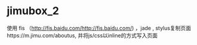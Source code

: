 # jimubox_2

使用 fis （http://fis.baidu.com/<http://fis.baidu.com/>) ，jade , stylus复制页面https://m.jimu.com/aboutus, 并将js/css以inline的方式写入页面
